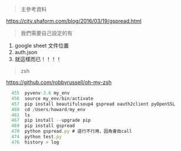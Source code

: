 
> 主參考資料

https://city.shaform.com/blog/2016/03/19/gspread.html

> 我們需要自己設定的有

1. google sheet 文件位置
2. auth.json
3. 就這樣而已！！！！

> zsh

https://github.com/robbyrussell/oh-my-zsh

> 

```javascript
  455  pyvenv-3.6 my_env
  456  source my_env/bin/activate
  457  pip install beautifulsoup4 gspread oauth2client pyOpenSSL
  460  cd /Users/howard/my_env 
  461  ls
  467  pip install --upgrade pip 
  469  pip install gspread
  470  python gspread.py # 這行不行用，因為會自call
  474  python test.py 
  476  history > log
```
